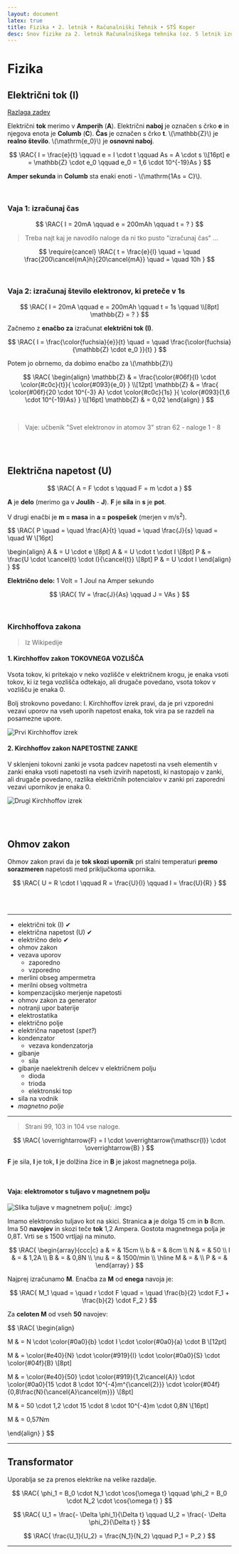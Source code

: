 ```yaml
---
layout: document
latex: true
title: Fizika • 2. letnik • Računalniški Tehnik • STŠ Koper
desc: Snov fizike za 2. letnik Računalniškega tehnika (oz. 5 letnik izobraževanja v računalniški smeri).
---
```


# Fizika

$$
\newcommand{\RAC}[1]{\phantom{a}\\[0pt]\mathrm{#1}\\[0pt]\phantom{a}}
$$

## Električni tok (I)

[Razlaga zadev](https://www.youtube.com/watch?v=iyG9_UFJVoI)

Električni **tok** merimo v **Amperih** (**A**). Električni **naboj** je označen s črko **e** in njegova enota je **Columb** (**C**). **Čas** je označen s črko **t**. \\(\mathbb{Z}\\) je **realno število**. \\(\mathrm{e_0}\\) je **osnovni naboj**.

$$
\RAC{
  I = \frac{e}{t} \qquad e = I \cdot t \qquad As = A \cdot s
  \\[16pt]
  e = \mathbb{Z} \cdot e_0 \qquad e_0 = 1,6 \cdot 10^{-19}As
}
$$

**Amper sekunda** in **Columb** sta enaki enoti - \\(\mathrm{1As = C}\\).

<br>

### Vaja 1: izračunaj čas

$$
\RAC{
  I = 20mA \qquad 
  e = 200mAh \qquad 
  t = ?
}
$$

> Treba najt kaj je navodilo naloge da ni tko pusto "izračunaj čas" ...

$$
\require{cancel}
\RAC{
  t = \frac{e}{I} \quad 
  = \quad \frac{200\cancel{mA}h}{20\cancel{mA}} \quad 
  = \quad 10h
}
$$

<br>

### Vaja 2: izračunaj število elektronov, ki preteče v 1s

$$
\RAC{
  I = 20mA \qquad
  e = 200mAh \qquad
  t = 1s \qquad
  \\[8pt]
  \mathbb{Z} = ?
}
$$

Začnemo z **enačbo za** izračunat **električni tok (I)**.

$$
\RAC{
  I = \frac{\color{fuchsia}{e}}{t} \quad  = \quad \frac{\color{fuchsia}{\mathbb{Z} \cdot e_0 }}{t}
}
$$

Potem jo obrnemo, da dobimo enačbo za \\(\mathbb{Z}\\)

$$
\RAC{
  \begin{align}
  \mathbb{Z} & = \frac{\color{#06f}{I} \cdot \color{#c0c}{t}}{ \color{#093}{e_0} } 
  \\[12pt]
  \mathbb{Z} & = \frac{ \color{#06f}{20 \cdot 10^{-3} A} \cdot \color{#c0c}{1s} }{ \color{#093}{1,6 \cdot 10^{-19}As} } 
  \\[16pt]
  \mathbb{Z} & = 0,02
  \end{align}
}
$$

<br>

> Vaje: učbenik "Svet elektronov in atomov 3" stran 62 - naloge 1 - 8

<br><br>

## Električna napetost (U)

$$
\RAC{
  A = F \cdot s \qquad F = m \cdot a
}
$$

**A** je **delo** (merimo ga v **Joulih** - **J**). **F** je **sila** in **s** je **pot**.

V drugi enačbi je **m = masa** in **a = pospešek** (merjen v m/s<sup>2</sup>).

$$
\RAC{
  P \quad = \quad \frac{A}{t} \quad = \quad \frac{J}{s} \quad = \quad W \\[16pt]

  \begin{align}
  A & = U \cdot e \\[8pt]
  A & = U \cdot t \cdot I \\[8pt]
  P & = \frac{U \cdot \cancel{t} \cdot I}{\cancel{t}} \\[8pt]
  P & = U \cdot I
  \end{align}
}
$$

**Električno delo:** 1 Volt = 1 Joul na Amper sekundo

$$
\RAC{
  1V = \frac{J}{As} \qquad J = VAs
}
$$

<br>

### Kirchhoffova zakona

> Iz Wikipedije

#### 1. Kirchhoffov zakon TOKOVNEGA VOZLIŠČA

Vsota tokov, ki pritekajo v neko vozlišče v električnem krogu, je enaka vsoti tokov, ki iz tega vozlišča odtekajo, ali drugače povedano, vsota tokov v vozlišču je enaka 0.

Bolj strokovno povedano: I. Kirchhoffov izrek pravi, da je pri vzporedni vezavi uporov na vseh uporih napetost enaka, tok vira pa se razdeli na posamezne upore.

![Prvi Kirchhoffov izrek](https://upload.wikimedia.org/wikipedia/commons/6/69/KCL.png)

#### 2. Kirchhoffov zakon NAPETOSTNE ZANKE

V sklenjeni tokovni zanki je vsota padcev napetosti na vseh elementih v zanki enaka vsoti napetosti na vseh izvirih napetosti, ki nastopajo v zanki, ali drugače povedano, razlika električnih potencialov v zanki pri zaporedni vezavi upornikov je enaka 0.

![Drugi Kirchhoffov izrek](https://upload.wikimedia.org/wikipedia/commons/e/e3/KVL.png)

<br><br>

## Ohmov zakon

Ohmov zakon pravi da je **tok skozi upornik** pri stalni temperaturi **premo sorazmeren** napetosti med priključkoma upornika.

$$
\RAC{
  U = R \cdot I \qquad R = \frac{U}{I} \qquad I = \frac{U}{R}
}
$$

<br><br>



---







- električni tok (I) ✔
- električna napetost (U) ✔
- električno delo ✔
- ohmov zakon
- vezava uporov
  - zaporedno
  - vzporedno
- merlini obseg ampermetra
- merilni obseg voltmetra
- kompenzacijsko merjenje napetosti
- ohmov zakon za generator
- notranji upor baterije
- elektrostatika
- električno polje
- električna napetost (*spet?*)
- kondenzator
  - vezava kondenzatorja
- gibanje
  - sila
- gibanje naelektrenih delcev v električnem polju
  - dioda
  - trioda
  - elektronski top
- sila na vodnik
- *magnetno polje*









---

> Strani 99, 103 in 104 vse naloge.


$$
\RAC{
  \overrightarrow{F} = I \cdot \overrightarrow{\mathscr{l}} \cdot \overrightarrow{B}
}
$$

**F** je sila, **I** je tok, **l** je dolžina žice in **B** je jakost magnetnega polja.

<br>

#### Vaja: elektromotor s tuljavo v magnetnem polju

![Slika tuljave v magnetnem polju](https://res.cloudinary.com/solamona/image/upload/v1547743798/zvs/sts-kp/rac/5l/fizika/navor_sile1_640_4.jpg){: .imgc}

Imamo elektronsko tuljavo kot na skici. Stranica **a** je dolga 15 cm in **b** 8cm. Ima 50 **navojev** in skozi teče **tok** 1,2 Ampera. Gostota magnetnega polja je 0,8T. Vrti se s 1500 vrtljaji na minuto.

$$
\RAC{
  \begin{array}{ccc|c}
    a & = & 15cm \\
    b & = & 8cm \\
    N & = & 50 \\
    I & = & 1,2A \\
    B & = & 0,8N \\
    \nu & = & 1500/min \\
    \hline
    M & = & \\
    P & = &
  \end{array}
}
$$

Najprej izračunamo **M**. Enačba za **M** od **enega** navoja je:

$$
\RAC{
  M_1 \quad = \quad r \cdot F \quad = \quad \frac{b}{2} \cdot F_1 + \frac{b}{2} \cdot F_2
}
$$

Za **celoten M** od vseh **50** navojev:

$$
\RAC{
  \begin{align}

  M & = N \cdot \color{#0a0}{b} \cdot I \cdot \color{#0a0}{a} \cdot B \\[12pt]

  M & = \color{#e40}{N} \cdot \color{#919}{I} \cdot \color{#0a0}{S} \cdot \color{#04f}{B} \\[8pt]

  M & = \color{#e40}{50} \cdot \color{#919}{1,2\cancel{A}} \cdot \color{#0a0}{15 \cdot 8 \cdot 10^{-4}m^{\cancel{2}}} \cdot \color{#04f}{0,8\frac{N}{\cancel{A}\cancel{m}}} \\[8pt]

  M & = 50 \cdot 1,2 \cdot 15 \cdot 8 \cdot 10^{-4}m \cdot 0,8N \\[16pt]

  M & = 0,57Nm

  \end{align}
}
$$

---

## Transformator

Uporablja se za prenos elektrike na velike razdalje.


$$
\RAC{
    \phi_1 = B_0 \cdot N_1 \cdot \cos{\omega t} \qquad \phi_2 = B_0 \cdot N_2 \cdot \cos{\omega t}
}
$$


$$
\RAC{
    U_1 = \frac{- \Delta \phi_1}{\Delta t} \qquad U_2 = \frac{- \Delta \phi_2}{\Delta t}
}
$$

$$
\RAC{
    \frac{U_1}{U_2} = \frac{N_1}{N_2} \qquad P_1 = P_2
}
$$

---



